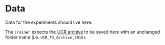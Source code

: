 # Data

Data for the experiments should live here.

The `Trainer` expects the [UCR archive](https://www.cs.ucr.edu/~eamonn/time_series_data/) to be saved here with an
unchanged folder name (i.e. `UCR_TS_Archive_2015`).
